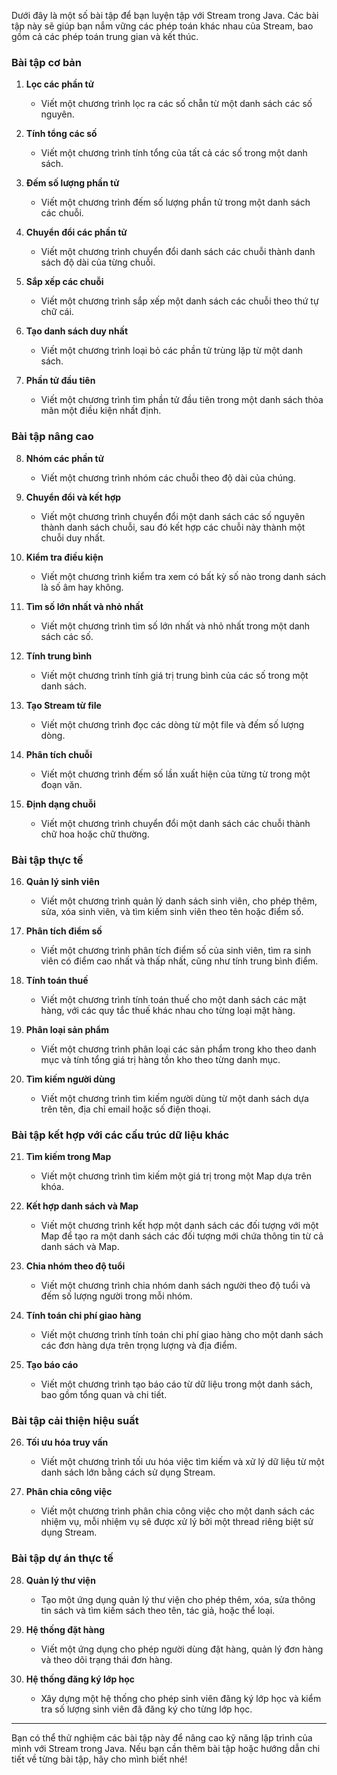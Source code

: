 Dưới đây là một số bài tập để bạn luyện tập với Stream trong Java. Các bài tập này sẽ giúp bạn nắm vững các phép toán khác nhau của Stream, bao gồm cả các phép toán trung gian và kết thúc.

### Bài tập cơ bản

1. **Lọc các phần tử**
   - Viết một chương trình lọc ra các số chẵn từ một danh sách các số nguyên.

2. **Tính tổng các số**
   - Viết một chương trình tính tổng của tất cả các số trong một danh sách.

3. **Đếm số lượng phần tử**
   - Viết một chương trình đếm số lượng phần tử trong một danh sách các chuỗi.

4. **Chuyển đổi các phần tử**
   - Viết một chương trình chuyển đổi danh sách các chuỗi thành danh sách độ dài của từng chuỗi.

5. **Sắp xếp các chuỗi**
   - Viết một chương trình sắp xếp một danh sách các chuỗi theo thứ tự chữ cái.

6. **Tạo danh sách duy nhất**
   - Viết một chương trình loại bỏ các phần tử trùng lặp từ một danh sách.

7. **Phần tử đầu tiên**
   - Viết một chương trình tìm phần tử đầu tiên trong một danh sách thỏa mãn một điều kiện nhất định.

### Bài tập nâng cao

8. **Nhóm các phần tử**
   - Viết một chương trình nhóm các chuỗi theo độ dài của chúng.

9. **Chuyển đổi và kết hợp**
   - Viết một chương trình chuyển đổi một danh sách các số nguyên thành danh sách chuỗi, sau đó kết hợp các chuỗi này thành một chuỗi duy nhất.

10. **Kiểm tra điều kiện**
    - Viết một chương trình kiểm tra xem có bất kỳ số nào trong danh sách là số âm hay không.

11. **Tìm số lớn nhất và nhỏ nhất**
    - Viết một chương trình tìm số lớn nhất và nhỏ nhất trong một danh sách các số.

12. **Tính trung bình**
    - Viết một chương trình tính giá trị trung bình của các số trong một danh sách.

13. **Tạo Stream từ file**
    - Viết một chương trình đọc các dòng từ một file và đếm số lượng dòng.

14. **Phân tích chuỗi**
    - Viết một chương trình đếm số lần xuất hiện của từng từ trong một đoạn văn.

15. **Định dạng chuỗi**
    - Viết một chương trình chuyển đổi một danh sách các chuỗi thành chữ hoa hoặc chữ thường.

### Bài tập thực tế

16. **Quản lý sinh viên**
    - Viết một chương trình quản lý danh sách sinh viên, cho phép thêm, sửa, xóa sinh viên, và tìm kiếm sinh viên theo tên hoặc điểm số.

17. **Phân tích điểm số**
    - Viết một chương trình phân tích điểm số của sinh viên, tìm ra sinh viên có điểm cao nhất và thấp nhất, cũng như tính trung bình điểm.

18. **Tính toán thuế**
    - Viết một chương trình tính toán thuế cho một danh sách các mặt hàng, với các quy tắc thuế khác nhau cho từng loại mặt hàng.

19. **Phân loại sản phẩm**
    - Viết một chương trình phân loại các sản phẩm trong kho theo danh mục và tính tổng giá trị hàng tồn kho theo từng danh mục.

20. **Tìm kiếm người dùng**
    - Viết một chương trình tìm kiếm người dùng từ một danh sách dựa trên tên, địa chỉ email hoặc số điện thoại.

### Bài tập kết hợp với các cấu trúc dữ liệu khác

21. **Tìm kiếm trong Map**
    - Viết một chương trình tìm kiếm một giá trị trong một Map dựa trên khóa.

22. **Kết hợp danh sách và Map**
    - Viết một chương trình kết hợp một danh sách các đối tượng với một Map để tạo ra một danh sách các đối tượng mới chứa thông tin từ cả danh sách và Map.

23. **Chia nhóm theo độ tuổi**
    - Viết một chương trình chia nhóm danh sách người theo độ tuổi và đếm số lượng người trong mỗi nhóm.

24. **Tính toán chi phí giao hàng**
    - Viết một chương trình tính toán chi phí giao hàng cho một danh sách các đơn hàng dựa trên trọng lượng và địa điểm.

25. **Tạo báo cáo**
    - Viết một chương trình tạo báo cáo từ dữ liệu trong một danh sách, bao gồm tổng quan và chi tiết.

### Bài tập cải thiện hiệu suất

26. **Tối ưu hóa truy vấn**
    - Viết một chương trình tối ưu hóa việc tìm kiếm và xử lý dữ liệu từ một danh sách lớn bằng cách sử dụng Stream.

27. **Phân chia công việc**
    - Viết một chương trình phân chia công việc cho một danh sách các nhiệm vụ, mỗi nhiệm vụ sẽ được xử lý bởi một thread riêng biệt sử dụng Stream.

### Bài tập dự án thực tế

28. **Quản lý thư viện**
    - Tạo một ứng dụng quản lý thư viện cho phép thêm, xóa, sửa thông tin sách và tìm kiếm sách theo tên, tác giả, hoặc thể loại.

29. **Hệ thống đặt hàng**
    - Viết một ứng dụng cho phép người dùng đặt hàng, quản lý đơn hàng và theo dõi trạng thái đơn hàng.

30. **Hệ thống đăng ký lớp học**
    - Xây dựng một hệ thống cho phép sinh viên đăng ký lớp học và kiểm tra số lượng sinh viên đã đăng ký cho từng lớp học.

---

Bạn có thể thử nghiệm các bài tập này để nâng cao kỹ năng lập trình của mình với Stream trong Java. Nếu bạn cần thêm bài tập hoặc hướng dẫn chi tiết về từng bài tập, hãy cho mình biết nhé!